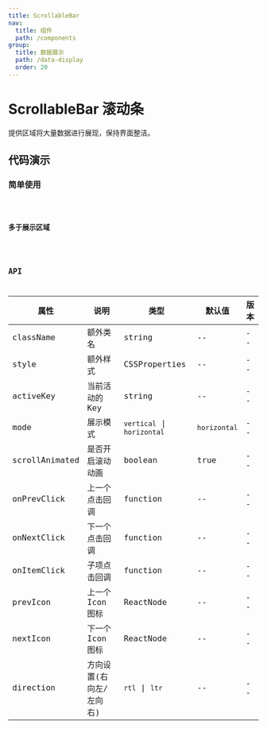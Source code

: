 ```yaml
---
title: ScrollableBar
nav:
  title: 组件
  path: /components
group:
  title: 数据展示
  path: /data-display
  order: 20
---
```


# ScrollableBar 滚动条

提供区域将大量数据进行展现，保持界面整洁。

## 代码演示

### 简单使用

<code src="./demo/demo1.tsx" />

### 多于展示区域

<code src="./demo/demo2.tsx" />

## API

| 属性           | 说明                    | 类型                       | 默认值       | 版本 |
| -------------- | ----------------------- | -------------------------- | ------------ | ---- |
| className      | 额外类名                | string                     | --           | --   |
| style          | 额外样式                | CSSProperties              | --           | --   |
| activeKey      | 当前活动的 Key          | string                     | --           | --   |
| mode           | 展示模式                | `vertical` \| `horizontal` | `horizontal` | --   |
| scrollAnimated | 是否开启滚动动画        | boolean                    | true         | --   |
| onPrevClick    | 上一个点击回调          | function                   | --           | --   |
| onNextClick    | 下一个点击回调          | function                   | --           | --   |
| onItemClick    | 子项点击回调            | function                   | --           | --   |
| prevIcon       | 上一个 Icon 图标        | ReactNode                  | --           | --   |
| nextIcon       | 下一个 Icon 图标        | ReactNode                  | --           | --   |
| direction      | 方向设置(右向左/左向右) | `rtl` \| `ltr`             | --           | --   |
